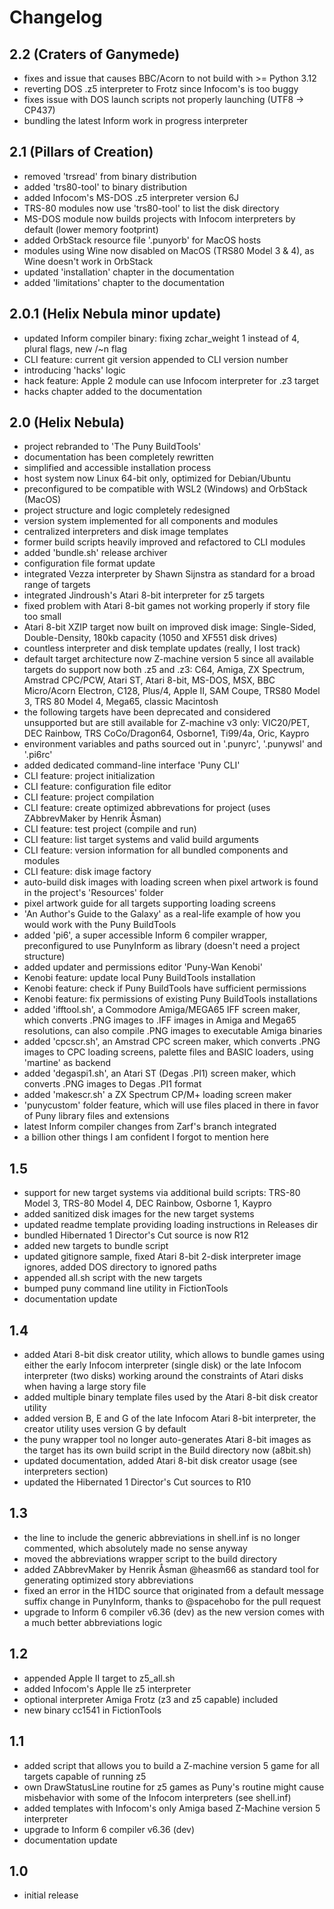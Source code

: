 # Changelog

## 2.2 (Craters of Ganymede)

* fixes and issue that causes BBC/Acorn to not build with >= Python 3.12
* reverting DOS .z5 interpreter to Frotz since Infocom's is too buggy
* fixes issue with DOS launch scripts not properly launching (UTF8 -> CP437)
* bundling the latest Inform work in progress interpreter

## 2.1 (Pillars of Creation)

* removed 'trsread' from binary distribution
* added 'trs80-tool' to binary distribution
* added Infocom's MS-DOS .z5 interpreter version 6J
* TRS-80 modules now use 'trs80-tool' to list the disk directory
* MS-DOS module now builds projects with Infocom interpreters by default (lower memory footprint)
* added OrbStack resource file '.punyorb' for MacOS hosts
* modules using Wine now disabled on MacOS (TRS80 Model 3 & 4), as Wine doesn't work in OrbStack
* updated 'installation' chapter in the documentation
* added 'limitations' chapter to the documentation

## 2.0.1 (Helix Nebula minor update)

* updated Inform compiler binary: fixing zchar_weight 1 instead of 4, plural flags, new /~n flag
* CLI feature: current git version appended to CLI version number
* introducing 'hacks' logic
* hack feature: Apple 2 module can use Infocom interpreter for .z3 target
* hacks chapter added to the documentation

## 2.0 (Helix Nebula)

* project rebranded to 'The Puny BuildTools'
* documentation has been completely rewritten
* simplified and accessible installation process
* host system now Linux 64-bit only, optimized for Debian/Ubuntu
* preconfigured to be compatible with WSL2 (Windows) and OrbStack (MacOS)
* project structure and logic completely redesigned
* version system implemented for all components and modules
* centralized interpreters and disk image templates
* former build scripts heavily improved and refactored to CLI modules
* added 'bundle.sh' release archiver
* configuration file format update
* integrated Vezza interpreter by Shawn Sijnstra as standard for a broad range of targets
* integrated Jindroush's Atari 8-bit interpreter for z5 targets
* fixed problem with Atari 8-bit games not working properly if story file too small
* Atari 8-bit XZIP target now built on improved disk image: Single-Sided, Double-Density, 180kb capacity (1050 and XF551 disk drives)
* countless interpreter and disk template updates (really, I lost track)
* default target architecture now Z-machine version 5 since all available targets do support now both .z5 and .z3: C64, Amiga, ZX Spectrum, Amstrad CPC/PCW, Atari ST, Atari 8-bit, MS-DOS, MSX, BBC Micro/Acorn Electron, C128, Plus/4, Apple II, SAM Coupe, TRS80 Model 3, TRS 80 Model 4, Mega65, classic Macintosh
* the following targets have been deprecated and considered unsupported but are still available for Z-machine v3 only: VIC20/PET, DEC Rainbow, TRS CoCo/Dragon64, Osborne1, Ti99/4a, Oric, Kaypro
* environment variables and paths sourced out in '.punyrc', '.punywsl' and '.pi6rc'
* added dedicated command-line interface 'Puny CLI'
* CLI feature: project initialization
* CLI feature: configuration file editor
* CLI feature: project compilation
* CLI feature: create optimized abbrevations for project (uses ZAbbrevMaker by Henrik Åsman)
* CLI feature: test project (compile and run)
* CLI feature: list target systems and valid build arguments
* CLI feature: version information for all bundled components and modules
* CLI feature: disk image factory
* auto-build disk images with loading screen when pixel artwork is found in the project's 'Resources' folder
* pixel artwork guide for all targets supporting loading screens
* 'An Author's Guide to the Galaxy' as a real-life example of how you would work with the Puny BuildTools
* added 'pi6', a super accessible Inform 6 compiler wrapper, preconfigured to use PunyInform as library (doesn't need a project structure)
* added updater and permissions editor 'Puny-Wan Kenobi'
* Kenobi feature: update local Puny BuildTools installation
* Kenobi feature: check if Puny BuildTools have sufficient permissions
* Kenobi feature: fix permissions of existing Puny BuildTools installations
* added 'ifftool.sh', a Commodore Amiga/MEGA65 IFF screen maker, which converts .PNG images to .IFF images in Amiga and Mega65 resolutions, can also compile .PNG images to executable Amiga binaries
* added 'cpcscr.sh', an Amstrad CPC screen maker, which converts .PNG images to CPC loading screens, palette files and BASIC loaders, using 'martine' as backend
* added 'degaspi1.sh', an Atari ST (Degas .PI1) screen maker, which converts .PNG images to Degas .PI1 format
* added 'makescr.sh' a ZX Spectrum CP/M+ loading screen maker
* 'punycustom' folder feature, which will use files placed in there in favor of Puny library files and extensions
* latest Inform compiler changes from Zarf's branch integrated
* a billion other things I am confident I forgot to mention here

## 1.5

* support for new target systems via additional build scripts: TRS-80 Model 3, TRS-80 Model 4, DEC Rainbow, Osborne 1, Kaypro
* added sanitized disk images for the new target systems
* updated readme template providing loading instructions in Releases dir
* bundled Hibernated 1 Director's Cut source is now R12
* added new targets to bundle script
* updated gitignore sample, fixed Atari 8-bit 2-disk interpreter image ignores, added DOS directory to ignored paths
* appended all.sh script with the new targets
* bumped puny command line utility in FictionTools
* documentation update

## 1.4

* added Atari 8-bit disk creator utility, which allows to bundle games using either the early Infocom interpreter (single disk) or the late Infocom interpreter (two disks) working around the constraints of Atari disks when having a large story file
* added multiple binary template files used by the Atari 8-bit disk creator utility
* added version B, E and G of the late Infocom Atari 8-bit interpreter, the creator utility uses version G by default
* the puny wrapper tool no longer auto-generates Atari 8-bit images as the target has its own build script in the Build directory now (a8bit.sh)
* updated documentation, added Atari 8-bit disk creator usage (see interpreters section)
* updated the Hibernated 1 Director's Cut sources to R10


## 1.3

* the line to include the generic abbreviations in shell.inf is no longer commented, which absolutely made no sense anyway
* moved the abbreviations wrapper script to the build directory
* added ZAbbrevMaker by Henrik Åsman @heasm66 as standard tool for generating optimized story abbreviations
* fixed an error in the H1DC source that originated from a default message suffix change in PunyInform, thanks to @spacehobo for the pull request
* upgrade to Inform 6 compiler v6.36 (dev) as the new version comes with a much better abbreviations logic

## 1.2

* appended Apple II target to z5_all.sh
* added Infocom's Apple IIe z5 interpreter
* optional interpreter Amiga Frotz (z3 and z5 capable) included
* new binary cc1541 in FictionTools

## 1.1

* added script that allows you to build a Z-machine version 5 game for all targets capable of running z5
* own DrawStatusLine routine for z5 games as Puny's routine might cause misbehavior with some of the Infocom interpreters (see shell.inf)
* added templates with Infocom's only Amiga based Z-Machine version 5 interpreter
* upgrade to Inform 6 compiler v6.36 (dev)
* documentation update

## 1.0

* initial release

